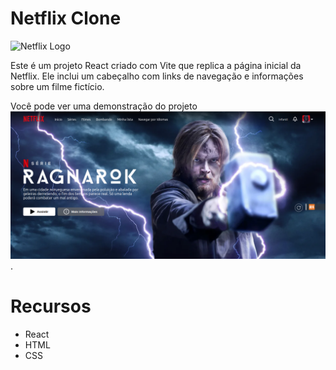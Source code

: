 # Netflix Clone

![Netflix Logo](https://www.freepnglogos.com/uploads/netflix-logo-0.png)

Este é um projeto React criado com Vite que replica a página inicial da Netflix. Ele inclui um cabeçalho com links de navegação e informações sobre um filme fictício.



Você pode ver uma demonstração do projeto ![Clone Netflix](./src/assets/img/telasite.png).

# Recursos
- React
- HTML
- CSS
